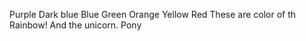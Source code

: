 
Purple
Dark blue
Blue
Green
Orange
Yellow
Red
These are color of th Rainbow!
And the unicorn.
Pony
